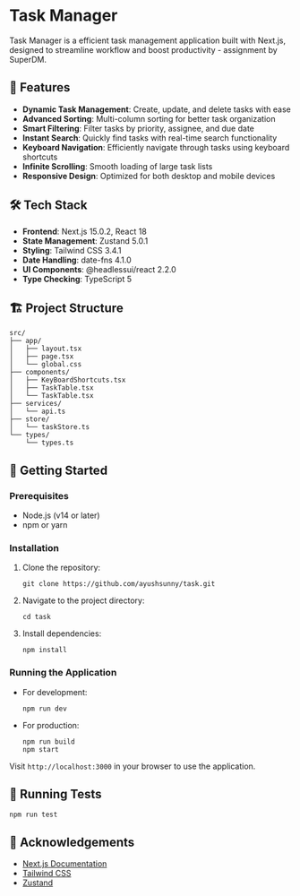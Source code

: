 # Task Manager

Task Manager is a efficient task management application built with Next.js, designed to streamline workflow and boost productivity - assignment by SuperDM.

## 🚀 Features

- **Dynamic Task Management**: Create, update, and delete tasks with ease
- **Advanced Sorting**: Multi-column sorting for better task organization
- **Smart Filtering**: Filter tasks by priority, assignee, and due date
- **Instant Search**: Quickly find tasks with real-time search functionality
- **Keyboard Navigation**: Efficiently navigate through tasks using keyboard shortcuts
- **Infinite Scrolling**: Smooth loading of large task lists
- **Responsive Design**: Optimized for both desktop and mobile devices

## 🛠 Tech Stack

- **Frontend**: Next.js 15.0.2, React 18
- **State Management**: Zustand 5.0.1
- **Styling**: Tailwind CSS 3.4.1
- **Date Handling**: date-fns 4.1.0
- **UI Components**: @headlessui/react 2.2.0
- **Type Checking**: TypeScript 5

## 🏗 Project Structure

```
src/
├── app/
│   ├── layout.tsx
│   ├── page.tsx
│   └── global.css
├── components/
│   ├── KeyBoardShortcuts.tsx
│   ├── TaskTable.tsx
│   └── TaskTable.tsx
├── services/
│   └── api.ts
├── store/
│   └── taskStore.ts
└── types/
    └── types.ts
```

## 🚦 Getting Started

### Prerequisites

- Node.js (v14 or later)
- npm or yarn

### Installation

1. Clone the repository:

   ```
   git clone https://github.com/ayushsunny/task.git
   ```

2. Navigate to the project directory:

   ```
   cd task
   ```

3. Install dependencies:

   ```
   npm install
   ```

### Running the Application

- For development:

  ```
  npm run dev
  ```

- For production:

  ```
  npm run build
  npm start
  ```

Visit `http://localhost:3000` in your browser to use the application.

## 🧪 Running Tests

```
npm run test
```

## 🙏 Acknowledgements

- [Next.js Documentation](https://nextjs.org/docs)
- [Tailwind CSS](https://tailwindcss.com/)
- [Zustand](https://github.com/pmndrs/zustand)
